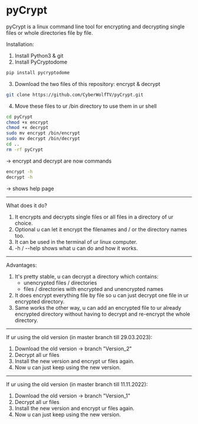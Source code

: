 # pyCrypt
pyCrypt is a linux command line tool for encrypting and decrypting single files or whole directories file by file.

Installation:
1. Install Python3 & git
2. Install PyCryptodome
```sh
pip install pycryptodome
```
3. Download the two files of this repository: encrypt & decrypt
```sh
git clone https://github.com/CyberWolfTV/pyCrypt.git
```
4. Move these files to ur /bin directory to use them in ur shell
```sh
cd pyCrypt
chmod +x encrypt
chmod +x decrypt
sudo mv encrypt /bin/encrypt
sudo mv decrypt /bin/decrypt
cd ..
rm -rf pyCrypt
```
-> encrypt and decrypt are now commands
```sh
encrypt -h 
decrypt -h 
```
-> shows help page

***
What does it do?
1. It encrypts and decrypts single files or all files in a directory of ur choice.
2. Optional u can let it encrypt the filenames and / or the directory names too.
3. It can be used in the terminal of ur linux computer.
4. -h / --help shows what u can do and how it works.

***
Advantages:
1. It's pretty stable, u can decrypt a directory which contains:
   - unencrypted files / directories
   - files / directories with encrypted and unencrypted names
2. It does encrypt everything file by file so u can just decrypt one file in ur encrypted directory.
3. Same works the other way, u can add an encrypted file to ur already encrypted directory without having to decrypt and re-encrypt the whole directory.

***
If ur using the old version (in master branch till 29.03.2023):
1. Download the old version -> branch "Version_2"
2. Decrypt all ur files
3. Install the new version and encrypt ur files again.
4. Now u can just keep using the new version.

***
If ur using the old version (in master branch till 11.11.2022):
1. Download the old version -> branch "Version_1"
2. Decrypt all ur files
3. Install the new version and encrypt ur files again.
4. Now u can just keep using the new version.
